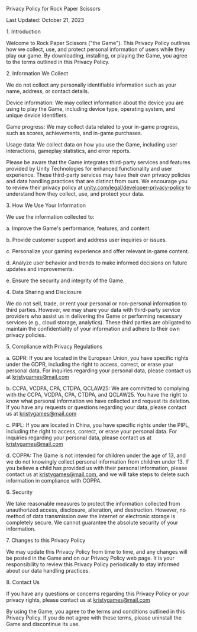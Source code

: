 Privacy Policy for Rock Paper Scissors

Last Updated: October 21, 2023

1\. Introduction

Welcome to Rock Paper Scissors ("the Game"). This Privacy Policy outlines how we collect, use, and protect personal information of users while they play our game. By downloading, installing, or playing the Game, you agree to the terms outlined in this Privacy Policy.

2\. Information We Collect

We do not collect any personally identifiable information such as your name, address, or contact details.

Device information: We may collect information about the device you are using to play the Game, including device type, operating system, and unique device identifiers.

Game progress: We may collect data related to your in-game progress, such as scores, achievements, and in-game purchases.

Usage data: We collect data on how you use the Game, including user interactions, gameplay statistics, and error reports.

Please be aware that the Game integrates third-party services and features provided by Unity Technologies for enhanced functionality and user experience. These third-party services may have their own privacy policies and data handling practices that are distinct from ours. We encourage you to review their privacy policy at [unity.com/legal/developer-privacy-policy](https://unity.com/legal/developer-privacy-policy) to understand how they collect, use, and protect your data.

3\. How We Use Your Information

We use the information collected to:

a. Improve the Game's performance, features, and content.

b. Provide customer support and address user inquiries or issues.

c. Personalize your gaming experience and offer relevant in-game content.

d. Analyze user behavior and trends to make informed decisions on future updates and improvements.

e. Ensure the security and integrity of the Game.

4\. Data Sharing and Disclosure

We do not sell, trade, or rent your personal or non-personal information to third parties. However, we may share your data with third-party service providers who assist us in delivering the Game or performing necessary services (e.g., cloud storage, analytics). These third parties are obligated to maintain the confidentiality of your information and adhere to their own privacy policies.

5\. Compliance with Privacy Regulations

a. GDPR: If you are located in the European Union, you have specific rights under the GDPR, including the right to access, correct, or erase your personal data. For inquiries regarding your personal data, please contact us at [kristygames@mail.com](mailto:kristygames@mail.com)

b. CCPA, VCDPA, CPA, CTDPA, QCLAW25: We are committed to complying with the CCPA, VCDPA, CPA, CTDPA, and QCLAW25. You have the right to know what personal information we have collected and request its deletion. If you have any requests or questions regarding your data, please contact us at [kristygames@mail.com](mailto:kristygames@mail.com)

c. PIPL: If you are located in China, you have specific rights under the PIPL, including the right to access, correct, or erase your personal data. For inquiries regarding your personal data, please contact us at [kristygames@mail.com](mailto:kristygames@mail.com)

d. COPPA: The Game is not intended for children under the age of 13, and we do not knowingly collect personal information from children under 13. If you believe a child has provided us with their personal information, please contact us at [kristygames@mail.com](mailto:kristygames@mail.com), and we will take steps to delete such information in compliance with COPPA.

6\. Security

We take reasonable measures to protect the information collected from unauthorized access, disclosure, alteration, and destruction. However, no method of data transmission over the internet or electronic storage is completely secure. We cannot guarantee the absolute security of your information.

7\. Changes to this Privacy Policy

We may update this Privacy Policy from time to time, and any changes will be posted in the Game and on our Privacy Policy web page. It is your responsibility to review this Privacy Policy periodically to stay informed about our data handling practices.

8\. Contact Us

If you have any questions or concerns regarding this Privacy Policy or your privacy rights, please contact us at [kristygames@mail.com](mailto:kristygames@mail.com)

By using the Game, you agree to the terms and conditions outlined in this Privacy Policy. If you do not agree with these terms, please uninstall the Game and discontinue its use.